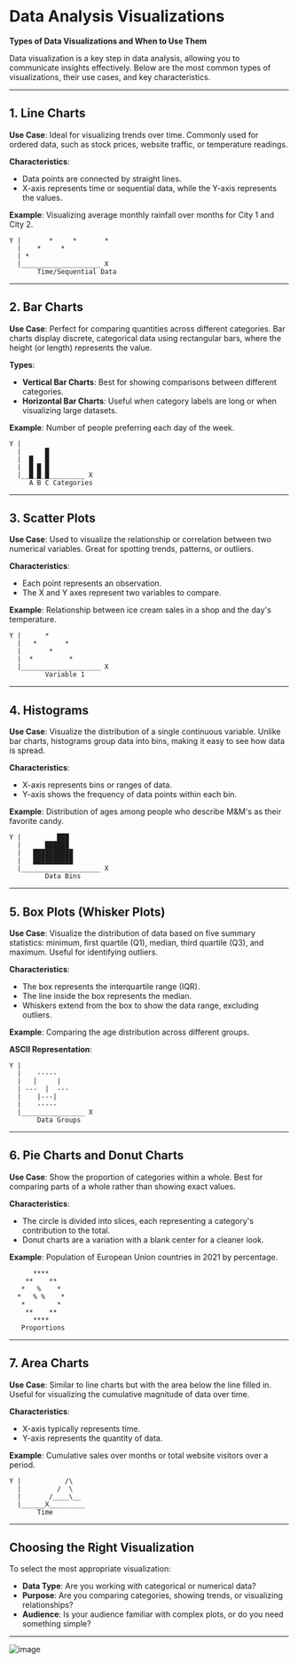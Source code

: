 # Data Analysis Visualizations

**Types of Data Visualizations and When to Use Them**

Data visualization is a key step in data analysis, allowing you to communicate insights effectively. Below are the most common types of visualizations, their use cases, and key characteristics.

---

## 1. Line Charts

**Use Case**: Ideal for visualizing trends over time. Commonly used for ordered data, such as stock prices, website traffic, or temperature readings.

**Characteristics**:
- Data points are connected by straight lines.
- X-axis represents time or sequential data, while the Y-axis represents the values.

**Example**:
Visualizing average monthly rainfall over months for City 1 and City 2.

```
Y |       *     *       *
  |    *     *
  | *
  |____________________ X
       Time/Sequential Data
```

---

## 2. Bar Charts

**Use Case**: Perfect for comparing quantities across different categories. Bar charts display discrete, categorical data using rectangular bars, where the height (or length) represents the value.

**Types**:
- **Vertical Bar Charts**: Best for showing comparisons between different categories.
- **Horizontal Bar Charts**: Useful when category labels are long or when visualizing large datasets.

**Example**:
Number of people preferring each day of the week.

```
Y |
  |      █
  |  █   █
  |  █ █ █
  |__█_█_█_________ X
     A B C Categories
```

---

## 3. Scatter Plots

**Use Case**: Used to visualize the relationship or correlation between two numerical variables. Great for spotting trends, patterns, or outliers.

**Characteristics**:
- Each point represents an observation.
- The X and Y axes represent two variables to compare.

**Example**:
Relationship between ice cream sales in a shop and the day's temperature.

```
Y |      *
  |   *       *
  |       *
  |  *         *
  |____________________ X
         Variable 1
```

---

## 4. Histograms

**Use Case**: Visualize the distribution of a single continuous variable. Unlike bar charts, histograms group data into bins, making it easy to see how data is spread.

**Characteristics**:
- X-axis represents bins or ranges of data.
- Y-axis shows the frequency of data points within each bin.

**Example**:
Distribution of ages among people who describe M&M's as their favorite candy.

```
Y |         ███
  |      ██████
  |   ██████████
  |   ██████████
  |____________________ X
         Data Bins
```

---

## 5. Box Plots (Whisker Plots)

**Use Case**: Visualize the distribution of data based on five summary statistics: minimum, first quartile (Q1), median, third quartile (Q3), and maximum. Useful for identifying outliers.

**Characteristics**:
- The box represents the interquartile range (IQR).
- The line inside the box represents the median.
- Whiskers extend from the box to show the data range, excluding outliers.

**Example**:
Comparing the age distribution across different groups.

**ASCII Representation**:
```
Y |
  |    -----       
  |   |     |     
  | ---  |  ---    
  |    |---|        
  |    -----       
  |________________ X
       Data Groups
```

---

## 6. Pie Charts and Donut Charts

**Use Case**: Show the proportion of categories within a whole. Best for comparing parts of a whole rather than showing exact values.

**Characteristics**:
- The circle is divided into slices, each representing a category's contribution to the total.
- Donut charts are a variation with a blank center for a cleaner look.

**Example**:
Population of European Union countries in 2021 by percentage.

```
      ****    
    **    **
   *   %    *
  *   % %    *
   *        *
    **    **
      ****
   Proportions
```

---

## 7. Area Charts

**Use Case**: Similar to line charts but with the area below the line filled in. Useful for visualizing the cumulative magnitude of data over time.

**Characteristics**:
- X-axis typically represents time.
- Y-axis represents the quantity of data.

**Example**:
Cumulative sales over months or total website visitors over a period.

```
Y |           /\    
  |         /  \   
  |       /____\__
  |______X_________
       Time
```

---

## Choosing the Right Visualization

To select the most appropriate visualization:
- **Data Type**: Are you working with categorical or numerical data?
- **Purpose**: Are you comparing categories, showing trends, or visualizing relationships?
- **Audience**: Is your audience familiar with complex plots, or do you need something simple?

---
![image](https://github.com/user-attachments/assets/490329ee-7d3a-4526-bf5f-83b202cfd8f0)

